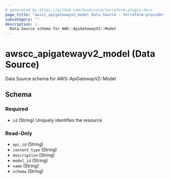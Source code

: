 ```yaml
---
# generated by https://github.com/hashicorp/terraform-plugin-docs
page_title: "awscc_apigatewayv2_model Data Source - terraform-provider-awscc"
subcategory: ""
description: |-
  Data Source schema for AWS::ApiGatewayV2::Model
---
```


# awscc_apigatewayv2_model (Data Source)

Data Source schema for AWS::ApiGatewayV2::Model



<!-- schema generated by tfplugindocs -->
## Schema

### Required

- `id` (String) Uniquely identifies the resource.

### Read-Only

- `api_id` (String)
- `content_type` (String)
- `description` (String)
- `model_id` (String)
- `name` (String)
- `schema` (String)
